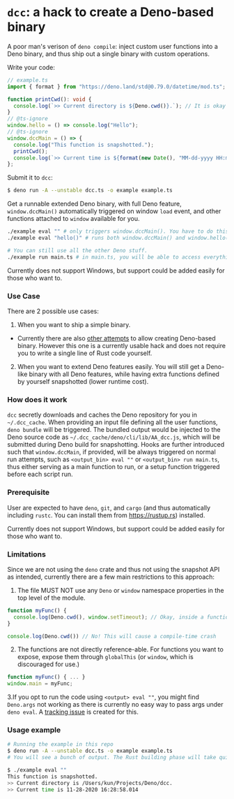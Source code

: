 # `dcc`: a hack to create a Deno-based binary

A poor man's verison of `deno compile`: inject custom user functions into a Deno binary, and thus ship out a single binary with custom operations.

Write your code:
```ts
// example.ts
import { format } from "https://deno.land/std@0.79.0/datetime/mod.ts";

function printCwd(): void {
  console.log(`>> Current directory is ${Deno.cwd()}.`); // It is okay to call Deno.* inside a function invoked through window.dccMain
}
// @ts-ignore
window.hello = () => console.log("Hello");
// @ts-ignore
window.dccMain = () => {
  console.log("This function is snapshotted.");
  printCwd();
  console.log(`>> Current time is ${format(new Date(), "MM-dd-yyyy HH:mm:ss.SSS")}`);
};
```
Submit it to `dcc`:
```sh
$ deno run -A --unstable dcc.ts -o example example.ts
```
Get a runnable extended Deno binary, with full Deno feature, `window.dccMain()` automatically triggered on window `load` event, and other functions attached to `window` available for you.
```sh
./example eval "" # only triggers window.dccMain(). You have to do this, since the original binary is an extended Deno binary, thus having the original Deno cli flags
./example eval "hello()" # runs both window.dccMain() and window.hello();

# You can still use all the other Deno stuff.
./example run main.ts # in main.ts, you will be able to access everything you attached to `window`
```

Currently does not support Windows, but support could be added easily for those who want to.

### Use Case

There are 2 possible use cases:
1. When you want to ship a simple binary.
  + Currently there are also [other attempts](https://github.com/denoland/deno/pull/8381) to allow creating Deno-based binary. However this one is a currently usable hack and does not require you to write a single line of Rust code yourself.
2. When you want to extend Deno features easily. You will still get a Deno-like binary with all Deno features, while having extra functions defined by yourself snapshotted (lower runtime cost).

### How does it work

`dcc` secretly downloads and caches the Deno repository for you in `~/.dcc_cache`. When providing an input file defining all the user functions, `deno bundle` will be triggered. The bundled output would be injected to the Deno source code as `~/.dcc_cache/deno/cli/lib/AA_dcc.js`, which will be submitted during Deno build for snapshotting. Hooks are further introduced such that `window.dccMain`, if provided, will be always triggered on normal run attempts, such as `<output_bin> eval ""` or `<output_bin> run main.ts`, thus either serving as a main function to run, or a setup function triggered before each script run.

### Prerequisite

User are expected to have `deno`, `git`, and `cargo` (and thus automatically including `rustc`. You can install them from https://rustup.rs) installed.

Currently does not support Windows, but support could be added easily for those who want to.

### Limitations

Since we are not using the `deno` crate and thus not using the snapshot API as intended, currently there are a few main restrictions to this approach:

1. The file MUST NOT use any `Deno` or `window` namespace properties in the top level of the module.
```ts
function myFunc() {
  console.log(Deno.cwd(), window.setTimeout); // Okay, inside a function that is not immediately invoked.
}

console.log(Deno.cwd()) // No! This will cause a compile-time crash
```
2. The functions are not directly reference-able. For functions you want to expose, expose them through `globalThis` (or `window`, which is discouraged for use.)
```ts
function myFunc() { ... }
window.main = myFunc;
```
3.If you opt to run the code using `<output> eval ""`, you might find `Deno.args` not working as there is currently no easy way to pass args under `deno eval`. A [tracking issue](https://github.com/denoland/deno/issues/8538) is created for this.

### Usage example

```sh
# Running the example in this repo
$ deno run -A --unstable dcc.ts -o example example.ts
# You will see a bunch of output. The Rust building phase will take quite a while during first run, and will also take a few minutes on source content changes.

$ ./example eval ""
This function is snapshotted.
>> Current directory is /Users/kun/Projects/Deno/dcc.
>> Current time is 11-28-2020 16:28:58.014
```